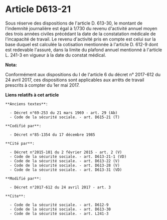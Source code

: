 # Article D613-21

Sous réserve des dispositions de l'article D. 613-30, le montant de l'indemnité journalière est égal à 1/730 du revenu
d'activité annuel moyen des trois années civiles précédant la date de la constatation médicale de l'incapacité de travail. Le
revenu d'activité pris en compte est celui sur la base duquel est calculée la cotisation mentionnée à l'article D. 612-9 dont
est redevable l'assuré, dans la limite du plafond annuel mentionné à l'article L. 241-3 en vigueur à la date du constat
médical.

**Nota:**

Conformément aux dispositions du I de l'article 6 du décret n° 2017-612 du 24 avril 2017, ces dispositions sont applicables
aux arrêts de travail prescrits à compter du 1er mai 2017.

**Liens relatifs à cet article**

	**Anciens textes**:

	  - Décret n°69-253 du 21 mars 1969 - art. 29 (Ab)
	  - Code de la sécurité sociale. - art. D615-21 (T)

	**Codifié par**:

	  - Décret n°85-1354 du 17 décembre 1985

	**Cité par**:

	  - Décret n°2015-101 du 2 février 2015 - art. 2 (V)
	  - Code de la sécurité sociale. - art. D613-21-1 (VD)
	  - Code de la sécurité sociale. - art. D613-22 (V)
	  - Code de la sécurité sociale. - art. D613-28 (V)
	  - Code de la sécurité sociale. - art. D613-31 (VD)

	**Modifié par**:

	  - Décret n°2017-612 du 24 avril 2017 - art. 3

	**Cite**:

	  - Code de la sécurité sociale. - art. D612-9
	  - Code de la sécurité sociale. - art. D613-30
	  - Code de la sécurité sociale. - art. L241-3
